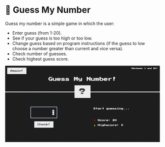 # 🤔 Guess My Number

Guess my number is a simple game in which the user:
- Enter guess (from 1-20).
- See if your guess is too high or too low.
- Change guess based on program instructions (if the guess to low choose a number greater than current and vice versa).
- Check number of guesses.
- Check highest guess score.

<img src="https://github.com/imohamadnashaat/guess-my-number/blob/main/img/howItWorks.gif" />
